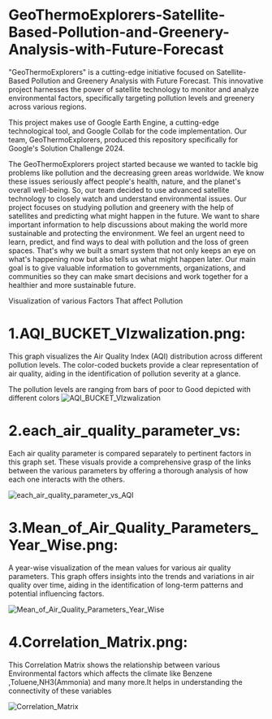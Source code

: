 # GeoThermoExplorers-Satellite-Based-Pollution-and-Greenery-Analysis-with-Future-Forecast
"GeoThermoExplorers" is a cutting-edge initiative focused on Satellite-Based Pollution and Greenery Analysis with Future Forecast. This innovative project harnesses the power of satellite technology to monitor and analyze environmental factors, specifically targeting pollution levels and greenery across various regions.

This project makes use of Google Earth Engine, a cutting-edge technological tool, and Google Collab for the code implementation. Our team, GeoThermoExplorers, produced this repository specifically for Google's Solution Challenge 2024.


The GeoThermoExplorers project started because we wanted to tackle big problems like pollution and the decreasing green areas worldwide. We know these issues seriously affect people's health, nature, and the planet's overall well-being. So, our team decided to use advanced satellite technology to closely watch and understand environmental issues. Our project focuses on studying pollution and greenery with the help of satellites and predicting what might happen in the future. We want to share important information to help discussions about making the world more sustainable and protecting the environment. We feel an urgent need to learn, predict, and find ways to deal with pollution and the loss of green spaces. That's why we built a smart system that not only keeps an eye on what's happening now but also tells us what might happen later. Our main goal is to give valuable information to governments, organizations, and communities so they can make smart decisions and work together for a healthier and more sustainable future.

Visualization of various Factors That affect Pollution

# 1.AQI_BUCKET_VIzwalization.png:
This graph visualizes the Air Quality Index (AQI) distribution across different pollution levels. The color-coded buckets provide a clear representation of air quality, aiding in the identification of pollution severity at a glance.

The pollution levels are ranging from bars of poor to Good depicted with different colors
![AQI_BUCKET_VIzwalization](https://github.com/Jaiyadav88/Data-Structures/assets/90555918/0001d0a5-dd48-4ee8-b448-204d6c21b92e)

# 2.each_air_quality_parameter_vs:

Each air quality parameter is compared separately to pertinent factors in this graph set. These visuals provide a comprehensive grasp of the links between the various parameters by offering a thorough analysis of how each one interacts with the others.


![each_air_quality_parameter_vs_AQI](https://github.com/Jaiyadav88/Data-Structures/assets/90555918/77b5d645-0639-45b7-bce2-128504c351db)

# 3.Mean_of_Air_Quality_Parameters_Year_Wise.png:

A year-wise visualization of the mean values for various air quality parameters. This graph offers insights into the trends and variations in air quality over time, aiding in the identification of long-term patterns and potential influencing factors.

![Mean_of_Air_Quality_Parameters_Year_Wise](https://github.com/Jaiyadav88/Data-Structures/assets/90555918/baeb5bee-6083-491e-b8b8-1f5041a954ef)

# 4.Correlation_Matrix.png:

This Correlation Matrix shows the relationship between various Environmental factors which affects the climate like Benzene ,Toluene,NH3(Ammonia) and many more.It helps in understanding the connectivity of these variables

![Correlation_Matrix](https://github.com/Jaiyadav88/Data-Structures/assets/90555918/a48c0fbf-8cfd-4670-9eef-e0ac5ebd2915)


